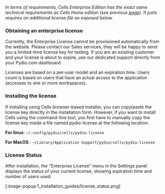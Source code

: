 _In terms of requirements, Cells Enterprise Edition has the exact same technical requirements as Cells Home edition (see previous [page](/en/docs/cells/v1/requirements)). It justs requires an additional license file as exposed below._

### Obtaining an enterprise license

Currently, the Enterprise License cannot be provisioned automatically from the website. Please contact our Sales services, they will be happy to send you a limited-time license key for testing. If you are an existing customer and your license is about to expire, use our dedicated support directly from your Pydio.com dashboard.

Licenses are based on a per-user model and an expiration time. Users count is based on users that have an actual access to the application (accesses to one or more workspaces).

### Installing the license

If installing using Cells browser-based installer, you can copy/paste the license key directly in the installation form. However, if you want to install Cells using the command-line tool, you first have to manually copy the license key inside a file named pydio-license at the following location:

**For linux**: `~/.config/pydio/cells/pydio-license`

**For MacOS** : `~/Library/Application Support/pydio/cells/pydio-license`

### License Status

After installation, the "Enterprise License" menu in the Settings panel displays the status of your current license, showing expiration time and number of users used.

[:image-popup:1_installation_guides/license_status.png]